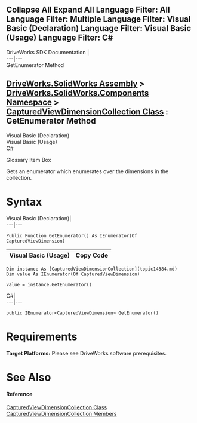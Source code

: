 Collapse All Expand All Language Filter: All  Language Filter: Multiple  Language Filter: Visual Basic (Declaration) Language Filter: Visual Basic (Usage) Language Filter: C#  
---  
DriveWorks SDK Documentation  |   
---|---  
GetEnumerator Method   
  
[DriveWorks.SolidWorks Assembly](topic13342.md) > [DriveWorks.SolidWorks.Components Namespace](topic13925.md) > [CapturedViewDimensionCollection Class](topic14384.md) : GetEnumerator Method  
---  
  
Visual Basic (Declaration)    
Visual Basic (Usage)    
C# 

Glossary Item Box

Gets an enumerator which enumerates over the dimensions in the collection. 

# Syntax

Visual Basic (Declaration)|   
---|---  
      
    
    Public Function GetEnumerator() As IEnumerator(Of CapturedViewDimension)  
  
Visual Basic (Usage)| Copy Code  
---|---  
      
    
    Dim instance As [CapturedViewDimensionCollection](topic14384.md)
    Dim value As IEnumerator(Of CapturedViewDimension)
     
    value = instance.GetEnumerator()  
  
C#|   
---|---  
      
    
    public IEnumerator<CapturedViewDimension> GetEnumerator()  
  
# Requirements

**Target Platforms:** Please see DriveWorks software prerequisites.

# See Also

#### Reference

[CapturedViewDimensionCollection Class](topic14384.md)   
[CapturedViewDimensionCollection Members](topic14385.md)


